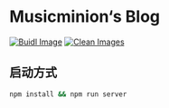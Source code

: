 # Musicminion‘s Blog

[![Buidl Image](https://github.com/Musicminion/blog/actions/workflows/image.yml/badge.svg)](https://github.com/Musicminion/blog/actions/workflows/image.yml)
[![Clean Images](https://github.com/Musicminion/blog/actions/workflows/clean-image.yml/badge.svg)](https://github.com/Musicminion/blog/actions/workflows/clean-image.yml)

## 启动方式
```bash
npm install && npm run server
```
